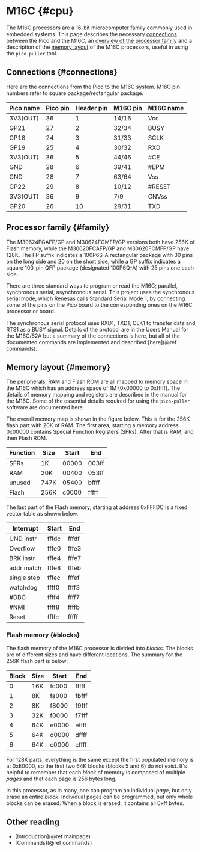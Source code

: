 # M16C {#cpu} #
The M16C processors are a 16-bit microcomputer family commonly used in embedded systems.  This page describes the necessary [connections](#connections) between the Pico and the M16C, an [overview of the processor family](#family) and a description of the [memory layout](#memory) of the M16C processors, useful in using the `pico-puller` tool.

## Connections {#connections} ##
Here are the connections from the Pico to the M16C system.  M16C pin numbers refer to square package/rectangular package.

| Pico name | Pico pin | Header pin | M16C pin | M16C name |
|-----------|----------|------------|----------|-----------|
| 3V3(OUT)  |  36      |   1        |  14/16   |  Vcc      |
|  GP21     |  27      |   2        |  32/34   |  BUSY     |
|  GP18     |  24      |   3        |  31/33   |  SCLK     |
|  GP19     |  25      |   4        |  30/32   |  RXD      |
| 3V3(OUT)  |  36      |   5        |  44/46   |  \#CE      |
|  GND      |  28      |   6        |  39/41   |  \#EPM     |
|  GND      |  28      |   7        |  63/64   |  Vss      |
|  GP22     |  29      |   8        |  10/12   |  \#RESET   |
| 3V3(OUT)  |  36      |   9        |   7/9    |  CNVss    |
|  GP20     |  26      |  10        |  29/31   |  TXD      |

## Processor family {#family} ##

The M30624FGAFP/GP and M30624FGMFP/GP versions both have 256K of Flash memory, while the M30620FCAFP/GP and M30620FCMFP/GP have 128K.  The FP suffix indicates a 100P6S-A rectangular package with 30 pins on the long side and 20 on the short side, while a GP suffix indicates a square 100-pin QFP package (designated 100P6Q-A) with 25 pins one each side.

There are three standard ways to program or read the M16C; parallel, synchronous serial, asynchronous serial.  This project uses the synchronous serial mode, which Renesas calls Standard Serial Mode 1, by connecting some of the pins on the Pico board to the corresponding ones on the M16C processor or board.

The synchronous serial protocol uses RXD1, TXD1, CLK1 to transfer data and RTS1 as a BUSY signal. Details of the protocol are in the Users Manual for the M16C/62A but a summary of the connections is here, but all of the documented commands are implemented and described [here](@ref commands).

## Memory layout {#memory} ##
The peripherals, RAM and Flash ROM are all mapped to memory space in the M16C which has an address space of 1M (0x00000 to 0xfffff).  The details of memory mapping and registers are described in the manual for the M16C.  Some of the essential details required for using the `pico-puller` software are documented here.

The overall memory map is shown in the figure below.  This is for the 256K flash part with 20K of RAM.  The first area, starting a memory address 0x00000 contains Special Function Registers (SFRs).  After that is RAM, and then Flash ROM.

| Function | Size | Start |  End  |
|----------|------|-------|-------|
|  SFRs    |   1K | 00000 | 003ff |
|  RAM     |  20K | 00400 | 053ff |
|  unused  | 747K | 05400 | bffff |
|  Flash   | 256K | c0000 | fffff |

The last part of the Flash memory, starting at address 0xFFFDC is a fixed vector table as shown below.

| Interrupt   | Start |  End  |
|-------------|-------|-------|
| UND instr   | fffdc | fffdf |
| Overflow    | fffe0 | fffe3 |
| BRK instr   | fffe4 | fffe7 |
| addr match  | fffe8 | fffeb |
| single step | fffec | fffef |
| watchdog    | ffff0 | ffff3 |
| \#DBC        | ffff4 | ffff7 |
| \#NMI        | ffff8 | ffffb |
| Reset       | ffffc | fffff |


### Flash memory {#blocks} #
The flash memory of the M16C processor is divided into *blocks*.  The blocks are of different sizes and have different locations.  The summary for the 256K flash part is below:

| Block | Size | Start |  End  |
|-------|------|-------|-------|
|  0    |  16K | fc000 | fffff |
|  1    |   8K | fa000 | fbfff |
|  2    |   8K | f8000 | f9fff |
|  3    |  32K | f0000 | f7fff |
|  4    |  64K | e0000 | effff |
|  5    |  64K | d0000 | dffff |
|  6    |  64K | c0000 | cffff |


For 128K parts, everything is the same except the first populated memory is at 0xE0000, so the first two 64K blocks (blocks 5 and 6) do not exist.  It's helpful to remember that each *block* of memory is composed of multiple *pages* and that each page is 256 bytes long.

In this processor, as in many, one can program an individual *page*, but only erase an entire *block*.  Individual pages can be programmed, but only whole blocks can be erased.  When a block is erased, it contains all 0xff bytes.

## Other reading

- [Introduction](@ref mainpage)
- [Commands](@ref commands)
